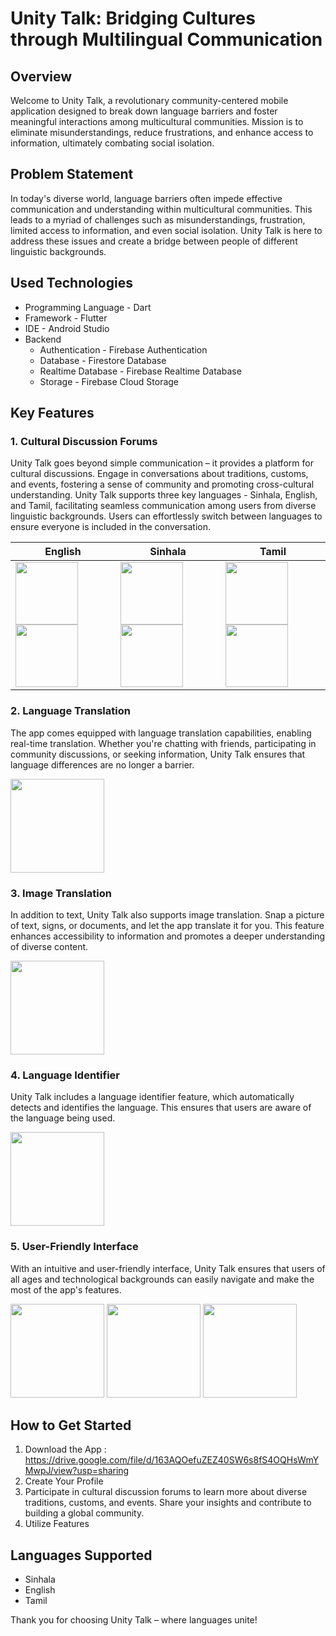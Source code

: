 # Unity Talk: Bridging Cultures through Multilingual Communication

## Overview
Welcome to Unity Talk, a revolutionary community-centered mobile application designed to break down language barriers and foster meaningful interactions among multicultural communities. Mission is to eliminate misunderstandings, reduce frustrations, and enhance access to information, ultimately combating social isolation.

## Problem Statement
In today's diverse world, language barriers often impede effective communication and understanding within multicultural communities. This leads to a myriad of challenges such as misunderstandings, frustration, limited access to information, and even social isolation. Unity Talk is here to address these issues and create a bridge between people of different linguistic backgrounds.

## Used Technologies
  - Programming Language - Dart
  - Framework - Flutter
  - IDE - Android Studio
  - Backend
      <ul>
      <li>Authentication - Firebase Authentication</li>
      <li>Database - Firestore Database</li>
      <li>Realtime Database - Firebase Realtime Database</li>
      <li>Storage - Firebase Cloud Storage</li>
    </ul>

## Key Features

### 1. Cultural Discussion Forums
Unity Talk goes beyond simple communication – it provides a platform for cultural discussions. Engage in conversations about traditions, customs, and events, fostering a sense of community and promoting cross-cultural understanding. Unity Talk supports three key languages - Sinhala, English, and Tamil, facilitating seamless communication among users from diverse linguistic backgrounds. Users can effortlessly switch between languages to ensure everyone is included in the conversation.

| English        | Sinhala          | Tamil         |
| ---------------------- | ---------------------- | ---------------------- |
| <img src="https://github.com/ManujaDewmina/Unity-Talk/assets/92631934/ca06449f-12f1-4e49-8578-af4578481cdd" width="100"> <img src="https://github.com/ManujaDewmina/Unity-Talk/assets/92631934/48dc0061-a85b-4eea-a972-2dc3828ec988" width="100"> | <img src="https://github.com/ManujaDewmina/Unity-Talk/assets/92631934/92428527-6103-4da2-b47a-40f031686b88" width="100"> <img src="https://github.com/ManujaDewmina/Unity-Talk/assets/92631934/feae18cb-3d26-4412-b93b-2b8682480ca3" width="100"> | <img src="https://github.com/ManujaDewmina/Unity-Talk/assets/92631934/3f5e419a-64de-47ca-b6d1-88f6a57176f9" width="100"> <img src="https://github.com/ManujaDewmina/Unity-Talk/assets/92631934/399cb55e-6488-4b0e-84c0-60ba1203034b" width="100"> |

### 2. Language Translation

The app comes equipped with language translation capabilities, enabling real-time translation. Whether you're chatting with friends, participating in community discussions, or seeking information, Unity Talk ensures that language differences are no longer a barrier.

<img src="https://github.com/ManujaDewmina/Unity-Talk/assets/92631934/4440a00f-ea03-47fd-82b7-2437cef70eb2" width="150">

### 3. Image Translation

In addition to text, Unity Talk also supports image translation. Snap a picture of text, signs, or documents, and let the app translate it for you. This feature enhances accessibility to information and promotes a deeper understanding of diverse content.

<img src="https://github.com/ManujaDewmina/Unity-Talk/assets/92631934/d90ee3db-cc27-4805-9705-554df11ad355" width="150">

### 4. Language Identifier
Unity Talk includes a language identifier feature, which automatically detects and identifies the language. This ensures that users are aware of the language being used.

<img src="https://github.com/ManujaDewmina/Unity-Talk/assets/92631934/a6c180a4-25b9-4516-b531-d05ccd62711d" width="150">

### 5. User-Friendly Interface
With an intuitive and user-friendly interface, Unity Talk ensures that users of all ages and technological backgrounds can easily navigate and make the most of the app's features.

<img src="https://github.com/ManujaDewmina/Unity-Talk/assets/92631934/c3cd05c9-aa9b-4ed4-88a6-303a8b55b7bf" width="150">
<img src="https://github.com/ManujaDewmina/Unity-Talk/assets/92631934/82da1e46-9e17-4db3-bcd0-652147126f0f" width="150">
<img src="https://github.com/ManujaDewmina/Unity-Talk/assets/92631934/456dc36e-0ac8-4d02-ba8d-1d6cc3490099" width="150">

## How to Get Started

1. Download the App : https://drive.google.com/file/d/163AQOefuZEZ40SW6s8fS4OQHsWmYMwpJ/view?usp=sharing
2. Create Your Profile
3. Participate in cultural discussion forums to learn more about diverse traditions, customs, and events. Share your insights and contribute to building a global community.
4. Utilize Features

## Languages Supported 
  - Sinhala
  - English
  - Tamil

Thank you for choosing Unity Talk – where languages unite!
